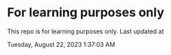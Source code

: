 # For learning purposes only
This repo is for learning purposes only.
Last updated at

Tuesday, August 22, 2023 1:37:03 AM

